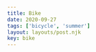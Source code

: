 ```yaml
---
title: Bike
date: 2020-09-27
tags: ['bicycle', 'summer']
layout: layouts/post.njk
key: bike
---
```

